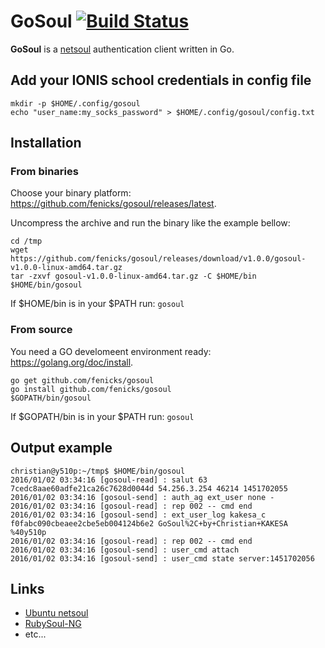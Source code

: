 # GoSoul [![Build Status](https://travis-ci.org/fenicks/gosoul.svg?branch=master)](https://travis-ci.org/fenicks/gosoul)

**GoSoul** is a [netsoul](https://doc.ubuntu-fr.org/netsoul) authentication client written in Go.

## Add your IONIS school credentials in config file

    mkdir -p $HOME/.config/gosoul
    echo "user_name:my_socks_password" > $HOME/.config/gosoul/config.txt

## Installation

### From binaries

Choose your binary platform: https://github.com/fenicks/gosoul/releases/latest.

Uncompress the archive and run the binary like the example bellow:

    cd /tmp
    wget https://github.com/fenicks/gosoul/releases/download/v1.0.0/gosoul-v1.0.0-linux-amd64.tar.gz
    tar -zxvf gosoul-v1.0.0-linux-amd64.tar.gz -C $HOME/bin
    $HOME/bin/gosoul

If $HOME/bin is in your $PATH run: `gosoul`

### From source

You need a GO develomeent environment ready: https://golang.org/doc/install.

    go get github.com/fenicks/gosoul
    go install github.com/fenicks/gosoul
    $GOPATH/bin/gosoul

If $GOPATH/bin is in your $PATH run: `gosoul`

## Output example

    christian@y510p:~/tmp$ $HOME/bin/gosoul
    2016/01/02 03:34:16 [gosoul-read] : salut 63 7cedc8aae60adfe21ca26c7628d0044d 54.256.3.254 46214 1451702055
    2016/01/02 03:34:16 [gosoul-send] : auth_ag ext_user none -
    2016/01/02 03:34:16 [gosoul-read] : rep 002 -- cmd end
    2016/01/02 03:34:16 [gosoul-send] : ext_user_log kakesa_c f0fabc090cbeaee2cbe5eb004124b6e2 GoSoul%2C+by+Christian+KAKESA %40y510p
    2016/01/02 03:34:16 [gosoul-read] : rep 002 -- cmd end
    2016/01/02 03:34:16 [gosoul-send] : user_cmd attach
    2016/01/02 03:34:16 [gosoul-send] : user_cmd state server:1451702056

## Links
 *   [Ubuntu netsoul](http://doc.ubuntu-fr.org/netsoul)
 *   [RubySoul-NG](https://github.com/fenicks/rubysoul-ng/)
 *   etc...

